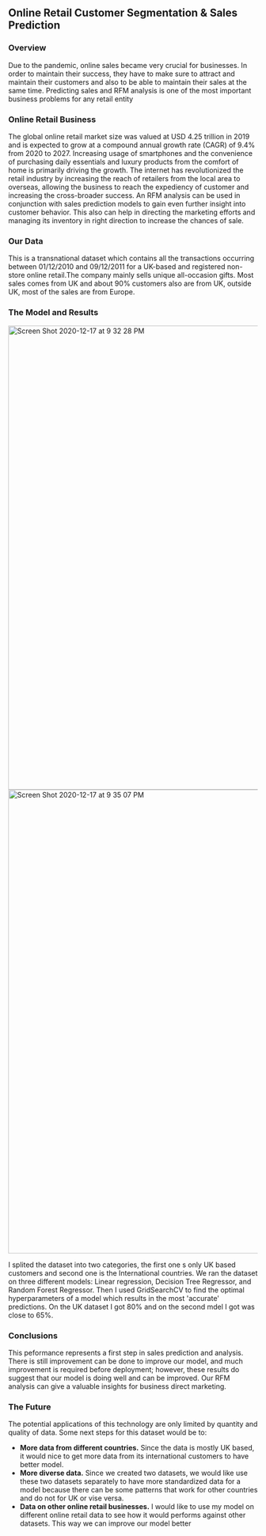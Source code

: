 ## Online Retail Customer Segmentation & Sales Prediction

### Overview

Due to the pandemic, online sales became very crucial for businesses. In order to maintain their success, they have to make sure to attract and maintain their customers and also to be able to maintain their sales at the same time. Predicting sales and RFM analysis is one of the most important business problems for any retail entity
 

### Online Retail Business


The global online retail market size was valued at USD 4.25 trillion in 2019 and is expected to grow at a compound annual growth rate (CAGR) of 9.4% from 2020 to 2027. Increasing usage of smartphones and the convenience of purchasing daily essentials and luxury products from the comfort of home is primarily driving the growth. The internet has revolutionized the retail industry by increasing the reach of retailers from the local area to overseas, allowing the business to reach the expediency of customer and increasing the cross-broader success. An RFM analysis can be used in conjunction with sales prediction models to gain even further insight into customer behavior. This also can help in directing the marketing efforts and managing its inventory in right direction to increase the chances of sale.

### Our Data



This is a transnational dataset which contains all the transactions occurring between 01/12/2010 and 09/12/2011 for a UK-based and registered non-store online retail.The company mainly sells unique all-occasion gifts. Most sales comes from UK and about 90% customers also are from UK, outside UK, most of the sales are from Europe.


### The Model and Results

<img width="938" alt="Screen Shot 2020-12-17 at 9 32 28 PM" src="https://user-images.githubusercontent.com/62824675/102610496-24da3980-40e2-11eb-9b69-8e86d86cc56e.png">

<img width="938" alt="Screen Shot 2020-12-17 at 9 35 07 PM" src="https://user-images.githubusercontent.com/62824675/102610640-64088a80-40e2-11eb-804c-2fa4790f30ab.png">

I splited the dataset into two categories, the first one s only UK based customers and second one is the International countries. We ran the dataset on three different models: Linear regression, Decision Tree Regressor, and Random Forest Regressor. Then I used GridSearchCV to find the optimal hyperparameters of a model which results in the most 'accurate' predictions. On the UK dataset I got 80% and on the second mdel I got was close to 65%. 


### Conclusions

This peformance represents a first step in sales prediction and analysis. There is still improvement can be done to improve our model, and much improvement is required before deployment; however, these results do suggest that our model is doing well and can be improved. Our RFM analysis can give a valuable insights for business direct marketing.

### The Future

The potential applications of this technology are only limited by quantity and quality of data. Some next steps for this dataset would be to:
-  **More data from different countries.** Since the data is mostly UK based, it would nice to get more data from its international customers to have better model.  
-  **More diverse data.** Since we created two datasets, we would like use these two datasets separately to have more standardized data for a model because there can be some patterns that work for other countries and do not for UK or vise versa.  
- **Data on other online retail businesses.** I would like to use my model on different online retail data to see how it would performs against other datasets. This way we can improve our model better 

